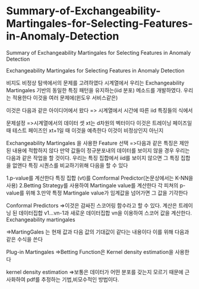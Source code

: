 # Summary-of-Exchangeability-Martingales-for-Selecting-Features-in-Anomaly-Detection
Summary of Exchangeability Martingales for Selecting Features in Anomaly Detection

Exchangeability Martingales for Selecting Features in
Anomaly Detection

비지도 비정상 탐색에서의 문제를 고려하였다 시계열에서 우리는 
Exchangeability Martingales 기반의 동일한 특징 패턴을 유지하는(iid 분포)
메소드를 개발하였다. 우리는 적용한다 이것을 여러 문제에(윈도우 서비스같은)

이것은 다음과 같은 아이디어에서 왔다 => 시계열에서 시간에 따른 iid 특징들의 식에서

문제설정
=>시계열에서의 데이터 셋 xt는 d차원의 벡터이다 이것은 트레이닝 페이즈일때
테스트 페이즈인 xt+1일 때 이것을 예측한다 이것이 비정상인지 아닌지

Exchangeability Martingales 을 사용한 Feature 선택
=>다음과 같은 특징은 제안된 내용에 적합하지 않다 만약 값들이 정규분포내의 데이터를 보이지 않을 경우
  우리는 다음과 같은 작업을 할 것이다. 우리는 특징 집합에서 iid를 보이지 않으면 그 특징 집합을 없앤다
  특징 시퀀스를 비교하기위해 다음을 할 수 있다

  1.p-value를 계산한다 특징 집합 (vt)를 Comformal Predictor(논문상에서는 K-NN을 사용)
  2.Betting Strategy를 사용하여 Martingale value를 계산한다 각 피쳐의 p-value를 위해
  3.만약 특정 Martingale value가 임계값을 넘어가면 그 값을 기각한다

Conformal Predictors
=>이것은 감싸진 스코어링 함수라고 할 수 있다. 계산은 트레이닝 된 데이터집합 v1...vn-1과 새로운 데이터집합 vn을 이용하여 스코어 값을 계산한다.
Exchangeability martingales

=>MartingGales 는 현재 값과 다음 값의 기대값이 같다는 내용이다 이를 위해 다음과 같은 수식을 쓴다
  

Plug-in Martingales
=>Betting Function은 Kernel density estimation을 사용한다

kernel density estimation
=>보통은 데이터가 어떤 분포를 갖는지 모르기 때문에 근사화하여 pdf를 추정하는 기법,비모수적인 방법이다.
